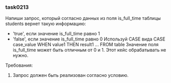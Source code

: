 
### task0213

Напиши запрос, который согласно данных из поля is_full_time таблицы students вернет такую информацию:
- &#39;true&#39;, если значение is_full_time равно 1
- &#39;false&#39;, если значение is_full_time равно 0
Используй CASE вида CASE case_value WHEN value1 THEN result1 ... FROM table
Значение поля is_full_time может быть отличным от 0 и 1. Этот кейс обрабатывать не нужно.


Требования:
1.	Запрос должен быть реализован согласно условию.


